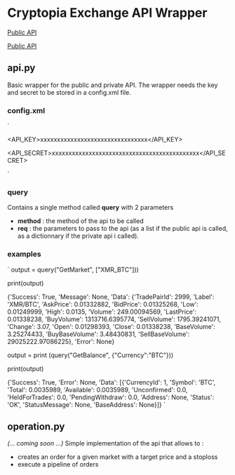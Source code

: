 # Cryptopia Exchange API Wrapper

[Public API](https://support.cryptopia.co.nz/csm?id=kb_article&sys_id=40e9c310dbf9130084ed147a3a9619eb)

[Public API](https://support.cryptopia.co.nz/csm?id=kb_article&sys_id=a75703dcdbb9130084ed147a3a9619bc)

## api.py
Basic wrapper for the public and private API.
The wrapper needs the key and secret to be stored in a config.xml file.

### config.xml
`
<config>

<API_KEY>xxxxxxxxxxxxxxxxxxxxxxxxxxxxxxxx</API_KEY>

<API_SECRET>xxxxxxxxxxxxxxxxxxxxxxxxxxxxxxxxxxxxxxxxxxxx</API_SECRET>

</config>
`

### query
Contains a single method called **query** with 2 parameters
- **method** : the method of the api to be called
- **req** : the parameters to pass to the api (as a list if the public api is called, as a dictionnary if the private api i called).

### examples 
`
output = query("GetMarket", ["XMR_BTC"]))

print(output)

{'Success': True, 'Message': None, 'Data': {'TradePairId': 2999, 'Label': 'XMR/BTC', 'AskPrice': 0.01332882, 'BidPrice': 0.01325268, 'Low': 0.01249999, 'High': 0.0135, 'Volume': 249.00094569, 'LastPrice': 0.01338238, 'BuyVolume': 1313716.6395774, 'SellVolume': 1795.39241071, 'Change': 3.07, 'Open': 0.01298393, 'Close': 0.01338238, 'BaseVolume': 3.25274433, 'BuyBaseVolume': 3.48430831, 'SellBaseVolume': 29025222.97086225}, 'Error': None}

output = print (query("GetBalance", {"Currency":"BTC"}))

print(output)

{'Success': True, 'Error': None, 'Data': [{'CurrencyId': 1, 'Symbol': 'BTC', 'Total': 0.0035989, 'Available': 0.0035989, 'Unconfirmed': 0.0, 'HeldForTrades': 0.0, 'PendingWithdraw': 0.0, 'Address': None, 'Status': 'OK', 'StatusMessage': None, 'BaseAddress': None}]}
`

## operation.py 
_(... coming soon ...)_
Simple implementation of the api that allows to : 
- creates an order for a given market with a target price and a stoploss
- execute a pipeline of orders


